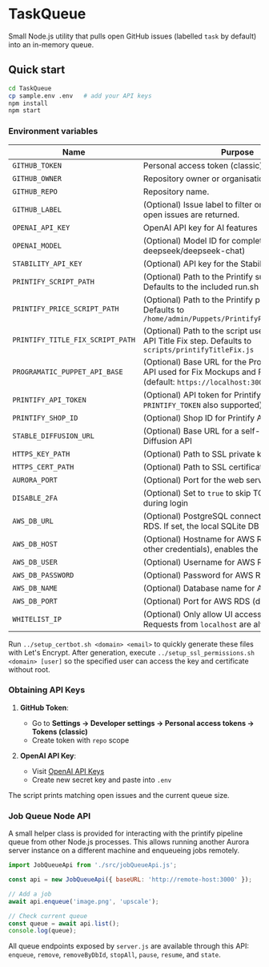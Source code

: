 # TaskQueue

Small Node.js utility that pulls open GitHub issues (labelled `task` by default) into an in-memory queue.

## Quick start
```bash
cd TaskQueue
cp sample.env .env   # add your API keys
npm install
npm start
```

### Environment variables

| Name             | Purpose                                               |
| ---------------- | ----------------------------------------------------- |
| `GITHUB_TOKEN`   | Personal access token (classic) with `repo` scope.    |
| `GITHUB_OWNER`   | Repository owner or organisation.                     |
| `GITHUB_REPO`    | Repository name.                                      |
| `GITHUB_LABEL`   | (Optional) Issue label to filter on. If omitted, **all** open issues are returned. |
| `OPENAI_API_KEY` | OpenAI API key for AI features ([get here](https://platform.openai.com/api-keys)) |
| `OPENAI_MODEL`   | (Optional) Model ID for completions (default: deepseek/deepseek-chat)  |
| `STABILITY_API_KEY` | (Optional) API key for the Stability AI upscaler |
| `PRINTIFY_SCRIPT_PATH` | (Optional) Path to the Printify submission script. Defaults to the included run.sh |
| `PRINTIFY_PRICE_SCRIPT_PATH` | (Optional) Path to the Printify price update script. Defaults to `/home/admin/Puppets/PrintifyPricePuppet/run.sh` |
| `PRINTIFY_TITLE_FIX_SCRIPT_PATH` | (Optional) Path to the script used for the Printify API Title Fix step. Defaults to `scripts/printifyTitleFix.js` |
| `PROGRAMATIC_PUPPET_API_BASE` | (Optional) Base URL for the ProgramaticPuppet API used for Fix Mockups and Finalize steps (default: `https://localhost:3005`) |
| `PRINTIFY_API_TOKEN` | (Optional) API token for Printify REST API (legacy `PRINTIFY_TOKEN` also supported) |
| `PRINTIFY_SHOP_ID` | (Optional) Shop ID for Printify API requests |
| `STABLE_DIFFUSION_URL` | (Optional) Base URL for a self-hosted Stable Diffusion API |
| `HTTPS_KEY_PATH` | (Optional) Path to SSL private key for HTTPS |
| `HTTPS_CERT_PATH` | (Optional) Path to SSL certificate for HTTPS |
| `AURORA_PORT` | (Optional) Port for the web server (default: 3000) |
| `DISABLE_2FA` | (Optional) Set to `true` to skip TOTP verification during login |
| `AWS_DB_URL` | (Optional) PostgreSQL connection string for AWS RDS. If set, the local SQLite DB is ignored |
| `AWS_DB_HOST` | (Optional) Hostname for AWS RDS. If set (with other credentials), enables the RDS integration |
| `AWS_DB_USER` | (Optional) Username for AWS RDS |
| `AWS_DB_PASSWORD` | (Optional) Password for AWS RDS |
| `AWS_DB_NAME` | (Optional) Database name for AWS RDS |
| `AWS_DB_PORT` | (Optional) Port for AWS RDS (default: 5432) |
| `WHITELIST_IP` | (Optional) Only allow UI access from this IP. Requests from `localhost` are always permitted |

Run `../setup_certbot.sh <domain> <email>` to quickly generate these files with
Let's Encrypt. After generation, execute `../setup_ssl_permissions.sh <domain> [user]`
so the specified user can access the key and certificate without root.

### Obtaining API Keys
1. **GitHub Token**:  
   - Go to **Settings → Developer settings → Personal access tokens → Tokens (classic)**  
   - Create token with `repo` scope

2. **OpenAI API Key**:  
   - Visit [OpenAI API Keys](https://platform.openai.com/api-keys)  
   - Create new secret key and paste into `.env`

The script prints matching open issues and the current queue size.

### Job Queue Node API
A small helper class is provided for interacting with the printify pipeline queue from other Node.js processes. This allows running another Aurora server instance on a different machine and enqueueing jobs remotely.

```javascript
import JobQueueApi from './src/jobQueueApi.js';

const api = new JobQueueApi({ baseURL: 'http://remote-host:3000' });

// Add a job
await api.enqueue('image.png', 'upscale');

// Check current queue
const queue = await api.list();
console.log(queue);
```

All queue endpoints exposed by `server.js` are available through this API: `enqueue`, `remove`, `removeByDbId`, `stopAll`, `pause`, `resume`, and `state`.
